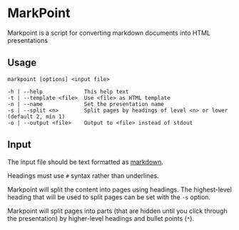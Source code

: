 # MarkPoint

Markpoint is a script for converting markdown documents into HTML presentations

## Usage

    markpoint [options] <input file>

    -h | --help             This help text
    -t | --template <file>  Use <file> as HTML template
    -n | --name             Set the presentation name
    -s | --split <n>        Split pages by headings of level <n> or lower (default 2, min 1)
    -o | --output <file>    Output to <file> instead of stdout

## Input

The input file should be text formatted as [markdown](http://daringfireball.net/projects/markdown/).

Headings must use `#` syntax rather than underlines.

Markpoint will split the content into pages using headings. The highest-level heading that will be used to split pages can be set with the `-s` option.

Markpoint will split pages into parts (that are hidden until you click through the presentation) by higher-level headings and bullet points (`*`).
